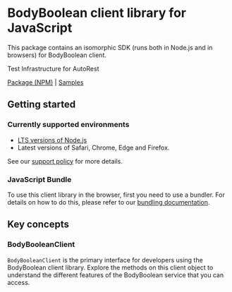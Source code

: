 # BodyBoolean client library for JavaScript

This package contains an isomorphic SDK (runs both in Node.js and in browsers) for BodyBoolean client.

Test Infrastructure for AutoRest

[Package (NPM)](https://www.npmjs.com/package/@msinternal/body-boolean) |
[Samples](https://github.com/Azure-Samples/azure-samples-js-management)

## Getting started

### Currently supported environments

- [LTS versions of Node.js](https://github.com/nodejs/release#release-schedule)
- Latest versions of Safari, Chrome, Edge and Firefox.

See our [support policy](https://github.com/Azure/azure-sdk-for-js/blob/main/SUPPORT.md) for more details.





### JavaScript Bundle
To use this client library in the browser, first you need to use a bundler. For details on how to do this, please refer to our [bundling documentation](https://aka.ms/AzureSDKBundling).

## Key concepts

### BodyBooleanClient

`BodyBooleanClient` is the primary interface for developers using the BodyBoolean client library. Explore the methods on this client object to understand the different features of the BodyBoolean service that you can access.

